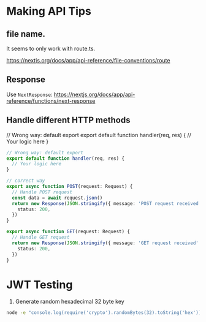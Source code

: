 # Making API Tips

## file name.

It seems to only work with route.ts.

https://nextjs.org/docs/app/api-reference/file-conventions/route

## Response

Use `NextResponse`: https://nextjs.org/docs/app/api-reference/functions/next-response

## Handle different HTTP methods

// Wrong way: default export
export default function handler(req, res) {
// Your logic here
}

```ts
// Wrong way: default export
export default function handler(req, res) {
  // Your logic here
}

// correct way
export async function POST(request: Request) {
  // Handle POST request
  const data = await request.json()
  return new Response(JSON.stringify({ message: 'POST request received', data }), {
    status: 200,
  })
}

export async function GET(request: Request) {
  // Handle GET request
  return new Response(JSON.stringify({ message: 'GET request received' }), {
    status: 200,
  })
}
```

# JWT Testing

1. Generate random hexadecimal 32 byte key

```bash
node -e "console.log(require('crypto').randomBytes(32).toString('hex'))"
```
